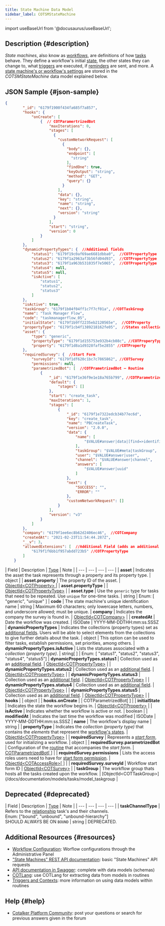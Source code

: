 ```yaml
---
title: State Machine Data Model
sidebar_label: COTSMStateMachine
---
```

import useBaseUrl from '@docusaurus/useBaseUrl';

## Description {#description}

_State machines_, also know as [_workflows_](/docs/documentation/client/basic_concepts#workflows), are definitions of how [tasks](/docs/documentation/client/basic_concepts#tasks) behave. They define a workflow's initial [state](/docs/documentation/client/basic_concepts#state), the other states they can change to, what [triggers](/docs/documentation/automation/triggers_and_contexts) are executed, if [reminders](/docs/documentation/automation/sla) are sent, and more. A [state machine's or workflow's settings](/docs/documentation/admin/workflows/settings_panels/workflow_create_edit) are stored in the _COTSMStateMachine_ data model explained below.

## JSON Sample {#json-sample}

```json
{
        "_id": "6179f1900f434fa685f7a857",
        "hooks": {
            "onCreate": [
                {  // COTParamertrizedBot
                    "maxIterations": 0,
                    "stages": [
                      {
                        "customNetworkRequest": [
                          {
                            "body": {},
                            "endpoint": [
                              "string"
                            ],
                            "findOne": true,
                            "keyOutput": "string",
                            "method": "GET",
                            "query": {}
                          }
                        ],
                        "data": {},
                        "key": "string",
                        "name": "string",
                        "next": {},
                        "version": "string"
                      }
                    ],
                    "start": "string",
                    "version": 0
                }
            ]
        },
        "dynamicPropertyTypes": {  //Additional fields
            "status1": "6179f19c0af69ae6681dbba0",  //COTPropertyType
            "status2": "6179f1a2963af3b56fd04d93",  //COTPropertyType
            "status3": "6179f1a963b531035f7e5065",  //COTPropertyType
            "status4": null,
            "status5": null,
            "isActive": [
                "status1",
                "status2",
                "status3"
            ]
        },
        "isActive": true,
        "taskGroup": "6179f1b04f04ff1c7f7cf01a", //COTTaskGroup
        "name": "Task Manager Flow",
        "code": "taskmanagerflow_05",
        "initialState": "6179f1b9ff2235eb2120565e",  //COTProperty
        "propertyType": "6179f1cb4f1389218162fe05",  //States collection (COTPropertyType)
        "asset": {
            "type": "generic",
            "propertyType": "6179f1d155753e932b4cb08c", //COTProperyType
            "property": "6179f1d8a1d9328faf5e2855" //COTProperty
        },
        "requiredSurvey": {  //Start Form
            "surveyId": "6179f1df620c1bc7c7865862", //COTSurvey
            "permissions": null,
            "parametrizedBot": [  //COTPrametrizedBot – Routine
                {
                    "_id": "6179f1e36f9e1e18a765b799", //COTParametrizedBot
                    "default": {
                        "stages": []
                    },
                    "start": "create_task",
                    "maxIterations": 1,
                    "stages": [
                        {
                            "_id": "6179f1e7322edcb34b77ec6d",
                            "key": "create_task",
                            "name": "PBCreateTask",
                            "version": "2.0.0",
                            "data": {
                                "name": [
                                    "$VALUE#answer|data|[find=>identifier=nametask_00]|process|0"
                                ],
                                "taskGroup": "$VALUE#meta|taskGroup",
                                "user": "$VALUE#answer|user",
                                "channel": "$VALUE#answer|channel",
                                "answers": [
                                    "$VALUE#answer|uuid"
                                ]
                            },
                            "next": {
                                "SUCCESS": "",
                                "ERROR": ""
                            },
                            "customNetworkRequest": []
                        }
                    ],
                    "version": "v3"
                }
            ]
        },
        "company": "6179f1ee6ec8b62d2406ec46",  //COTCompany
        "createdAt": "2021-02-23T11:54:44.287Z",
        "__v": 3,
        "allowedExtensions": [  //Additional Field (adds an additional field to Task Details)
            "6179f1f6bb1f957abdd723b5" //COTPropertyType
        ]
    }
```

| Field | Description | [Type](/docs/documentation/models/overview_model#data-types) | Note |
| --- | --- | --- | --- |
| **asset** | Indicates the asset the task represents through a property and its property type. | object |
| **asset.property** | The property ID of the asset. | [ObjectId<COTProperty\> ](/docs/documentation/models/databases/model_properties) |
| **asset.propertyType** | | [ObjectId<COTPropertyType\>](/docs/documentation/models/databases/model_propertytypes) |
| **asset.type** | Use the `generic` type for tasks that need to be repeated. Use `unique` for one-time tasks. | string | Enum: [ "generic", "unique" ]
| **code** | The state machine's unique identification name | string | Maximum 60 characters; only lowercase letters, numbers, and underscore allowed; must be unique.
| **company** | Indicates the company the survey is found in. | [ObjectId<COTCompany\>](/docs/documentation/models/model_company) |
| **createdAt** | Date the workflow was created. | ISODate | YYYY-MM-DDTHH:mm:ss.SSSZ
| **dynamicPropertyTypes** | Indicates the collections (property types) set as [additional fields](/docs/documentation/admin/workflows/settings_panels/workflow_create_edit#additional-fields). Users will be able to select elements from the collections to give further details about the task. | object | This option can be used to filter tasks, establish permissions, set priorities, among others.
| **dynamicPropertyTypes.isActive** | Lists the statuses associated with a _collection (property type)_. | string[ ] | Enum: [ "status1", "status2", "status3", "status4", "status5"]
| **dynamicPropertyTypes.status1** | Collection used as an [additional field](/docs/documentation/admin/workflows/settings_panels/workflow_create_edit#additional-fields). | [ObjectId<COTPropertyType\>](/docs/documentation/models/databases/model_propertytypes) |
| **dynamicPropertyTypes.status2** | Collection used as an [additional field](/docs/documentation/admin/workflows/settings_panels/workflow_create_edit#additional-fields). | [ObjectId<COTPropertyType\>](/docs/documentation/models/databases/model_propertytypes) |
| **dynamicPropertyTypes.status3** | Collection used as an [additional field](/docs/documentation/admin/workflows/settings_panels/workflow_create_edit#additional-fields). | [ObjectId<COTPropertyType\>](/docs/documentation/models/databases/model_propertytypes) |
| **dynamicPropertyTypes.status4** | Collection used as an [additional field](/docs/documentation/admin/workflows/settings_panels/workflow_create_edit#additional-fields). | [ObjectId<COTPropertyType\>](/docs/documentation/models/databases/model_propertytypes) |
| **dynamicPropertyTypes.status5** | Collection used as an [additional field](/docs/documentation/admin/workflows/settings_panels/workflow_create_edit#additional-fields). | [ObjectId<COTPropertyType\>](/docs/documentation/models/databases/model_propertytypes) |
| **hooks** | | object |
| **hooks.onCreate** |  | COTParametrizedBot[ ] |
| **initialState** | Indicates the state the workflow begins in. | [ObjectId<COTProperty\>](/docs/documentation/models/databases/model_properties) |
| **isActive** | Indicates whether the workflow is active or not. | boolean |
| **modifiedAt** | Indicates the last time the workflow was modified | ISODate | YYYY-MM-DDTHH:mm:ss.SSSZ
| **name** | The workflow's display name | string | 
| **propertyType** | Indicates the _collection (property type)_ that contains the _elements_ that represent the [workflow's states](/docs/documentation/admin/workflows/settings_panels/create_edit_state). | [ObjectId<COTPropertyType\>](/docs/documentation/models/databases/model_propertytypes) |
| **requiredSurvey** | Represents a [_start form_](/docs/documentation/admin/workflows/admin_workflow_required_survey), used for initializing a workflow. | object |
| **requiredSurvey.parametrizedBot** | Configuration of the [routine](/docs/documentation/automation/admin_routine) that accompanies the _start form_. | [COTParametrizedBot[ ]](/docs/documentation/models/tasks/model_parametrizedbot) |
| **requiredSurvey.permissions** | Lists the access roles users need to have for [start form permission](/docs/documentation/admin/workflows/settings_panels/workflow_create_edit#states). | [ObjectId<COTAccessRole\>[ ]](/docs/documentation/models/users/model_accessroles) |
| **requiredSurvey.surveyId** | Workflow start form ID | [ObjectId<COTSurvey\>](/docs/documentation/models/surveys/model_surveys) |
| **taskGroup** | The workflow group thats hosts all the tasks created upon the workflow. | [ObjectId<COTTaskGroup\>](/docs/documentation/models/tasks/model_taskgroup |


## Deprecated {#deprecated}

| Field | Description | [Type](/docs/documentation/models/overview_model#data-types) | Note |
| --- | --- | --- | --- |
| **taskChannelType** | Refers to the [relationship](/docs/documentation/admin/tips/chat_channels_workflows) task's and their channels.<br/>Enum: ["bound", "unbound", "unbound-hierarchy"]<br/>SHOULD ALWAYS BE ON `BOUND` | string | DEPRECATED.

## Additional Resources {#resources}

- [Workflow Configuration](/docs/documentation/client/basic_concepts#tasks): Worflow configurations through the Administrative Panel
- ["State Machines" REST API documentation](/docs/documentation/api/tasks/statemachines): basic "State Machines" API requests
- [API documentation in Swagger](https://www.cotalker.com/swagger/core/?key=woubtjf4olr0t4zgutuwn6scbcm6hd3qh1cgl5obmohpbm3mfublnwcvv67lodgjvd3h86s9ppshtvmf95gepsqh6nizq9liu7f): complete with data models (schemas)
- [COTLang](/docs/documentation/automation/admin_cotlang): use COTLang for extracting data from models in routines
- [Triggers and Contexts](/docs/documentation/automation/triggers_and_contexts): more information on using data models within routines

## Help {#help}

- [Cotalker Platform Community](https://github.com/Cotalker/documentation/discussions): post your questions or search for previous answers given in the forum